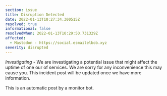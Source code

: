 ```yaml
---
section: issue
title: Disruption Detected
date: 2022-01-13T10:27:34.300515Z
resolved: true
informational: false
resolvedWhen: 2022-01-13T10:29:50.731329Z
affected:
  - Mastodon - https://social.esmailelbob.xyz
severity: disrupted
---
```

*Investigating* - We are investigating a potential issue that might affect the uptime of one our of services. We are sorry for any inconvenience this may cause you. This incident post will be updated once we have more information.

This is an automatic post by a monitor bot.
        